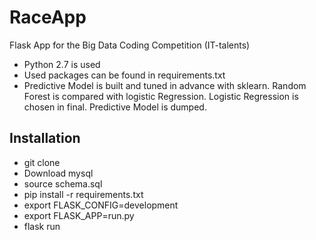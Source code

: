 # RaceApp

Flask App for the Big Data Coding Competition (IT-talents)
* Python 2.7 is used
* Used packages can be found in requirements.txt
* Predictive Model is built and tuned in advance with sklearn. Random Forest is compared with logistic Regression. Logistic Regression is chosen in final. Predictive Model is dumped.

## Installation

* git clone
* Download mysql
* source schema.sql
* pip install -r requirements.txt
* export FLASK_CONFIG=development
* export FLASK_APP=run.py
* flask run
